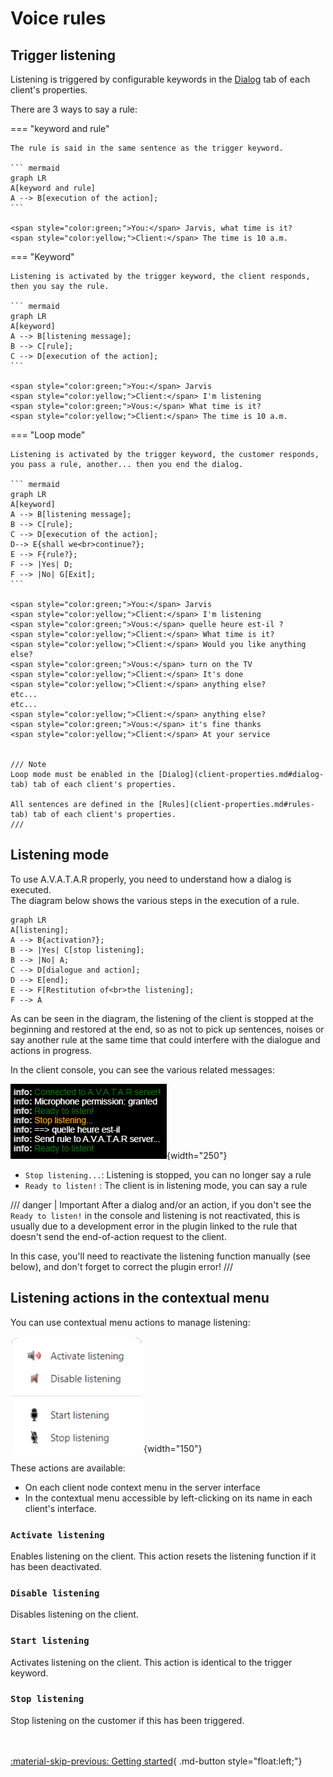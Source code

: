 # Voice rules

## Trigger listening

 Listening is triggered by configurable keywords in the [Dialog](client-properties.md#dialog-tab) tab of each client's properties.

There are 3 ways to say a rule:

=== "keyword and rule"

    The rule is said in the same sentence as the trigger keyword.  

    ``` mermaid
    graph LR
    A[keyword and rule]
    A --> B[execution of the action];
    ```
    
    <span style="color:green;">You:</span> Jarvis, what time is it?  
    <span style="color:yellow;">Client:</span> The time is 10 a.m.
    
=== "Keyword"

    Listening is activated by the trigger keyword, the client responds, then you say the rule.  

    ``` mermaid
    graph LR
    A[keyword]
    A --> B[listening message];
    B --> C[rule];
    C --> D[execution of the action];
    ```

    <span style="color:green;">You:</span> Jarvis  
    <span style="color:yellow;">Client:</span> I'm listening  
    <span style="color:green;">Vous:</span> What time is it?  
    <span style="color:yellow;">Client:</span> The time is 10 a.m.


=== "Loop mode"

    Listening is activated by the trigger keyword, the customer responds, you pass a rule, another... then you end the dialog.

    ``` mermaid
    graph LR
    A[keyword]
    A --> B[listening message];
    B --> C[rule];
    C --> D[execution of the action];
    D--> E{shall we<br>continue?};
    E --> F{rule?}; 
    F --> |Yes| D; 
    F --> |No| G[Exit]; 
    ```

    <span style="color:green;">You:</span> Jarvis  
    <span style="color:yellow;">Client:</span> I'm listening  
    <span style="color:green;">Vous:</span> quelle heure est-il ?  
    <span style="color:yellow;">Client:</span> What time is it?  
    <span style="color:yellow;">Client:</span> Would you like anything else?  
    <span style="color:green;">Vous:</span> turn on the TV     
    <span style="color:yellow;">Client:</span> It's done  
    <span style="color:yellow;">Client:</span> anything else?  
    etc...  
    etc...  
    <span style="color:yellow;">Client:</span> anything else?   
    <span style="color:green;">Vous:</span> it's fine thanks    
    <span style="color:yellow;">Client:</span> At your service   


    /// Note
    Loop mode must be enabled in the [Dialog](client-properties.md#dialog-tab) tab of each client's properties.

    All sentences are defined in the [Rules](client-properties.md#rules-tab) tab of each client's properties.
    ///

## Listening mode

To use A.V.A.T.A.R properly, you need to understand how a dialog is executed.  
The diagram below shows the various steps in the execution of a rule.

``` mermaid
graph LR
A[listening];
A --> B{activation?};
B --> |Yes| C[stop listening]; 
B --> |No| A; 
C --> D[dialogue and action];
D --> E[end];
E --> F[Restitution of<br>the listening];
F --> A
```

As can be seen in the diagram, the listening of the client is stopped at the beginning and restored at the end, so as not to pick up sentences, noises or say another rule at the same time that could interfere with the dialogue and actions in progress.

In the client console, you can see the various related messages:

![](img/listen-mode.png){width="250"}

* `Stop listening...`: Listening is stopped, you can no longer say a rule
* `Ready to listen!` : The client is in listening mode, you can say a rule

/// danger | Important
After a dialog and/or an action, if you don't see the `Ready to listen!` in the console and listening is not reactivated, this is usually due to a development error in the plugin linked to the rule that doesn't send the end-of-action request to the client. 

In this case, you'll need to reactivate the listening function manually (see below), and don't forget to correct the plugin error!
///


## Listening actions in the contextual menu

You can use contextual menu actions to manage listening:

![](img/server-client-menu.png){width="150"}
   

These actions are available:

* On each client node context menu in the server interface 
* In the contextual menu accessible by left-clicking on its name in each client's interface.

### `Activate listening`
Enables listening on the client. This action resets the listening function if it has been deactivated.

### `Disable listening`
Disables listening on the client.

### `Start listening`
Activates listening on the client. This action is identical to the trigger keyword.

### `Stop listening`
Stop listening on the customer if this has been triggered.


<br><br>
[:material-skip-previous: Getting started](getting-started.md){ .md-button style="float:left;"} 
<br><br>